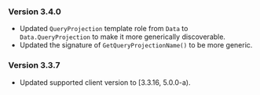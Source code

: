 ### Version 3.4.0

- Updated `QueryProjection` template role from `Data` to `Data.QueryProjection` to make it more generically discoverable.
- Updated the signature of `GetQueryProjectionName()` to be more generic.

### Version 3.3.7

- Updated supported client version to [3.3.16, 5.0.0-a).
